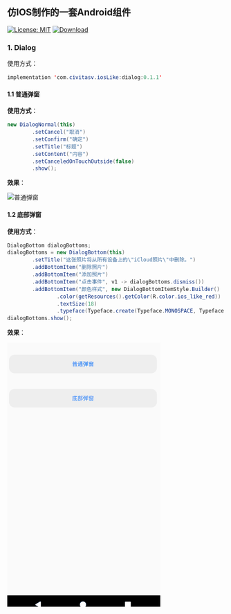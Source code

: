 ## 仿IOS制作的一套Android组件

[![License: MIT](https://img.shields.io/badge/License-MIT-yellow.svg)](https://opensource.org/licenses/MIT)  [![Download](https://api.bintray.com/packages/civitasv/iosLike/dialog/images/download.svg)](https://bintray.com/civitasv/iosLike/dialog/_latestVersion)

### 1. Dialog

使用方式：
```java
implementation 'com.civitasv.iosLike:dialog:0.1.1'
```
#### 1.1 普通弹窗

**使用方式**：

```java
new DialogNormal(this)
        .setCancel("取消")
        .setConfirm("确定")
        .setTitle("标题")
        .setContent("内容")
        .setCanceledOnTouchOutside(false)
        .show();
````

**效果**：

![普通弹窗](image/dialog_normal.gif)


#### 1.2 底部弹窗

**使用方式**：

```java
DialogBottom dialogBottoms;
dialogBottoms = new DialogBottom(this)
        .setTitle("这张照片将从所有设备上的\"iCloud照片\"中删除。")
        .addBottomItem("删除照片")
        .addBottomItem("添加照片")
        .addBottomItem("点击事件", v1 -> dialogBottoms.dismiss())
        .addBottomItem("颜色样式", new DialogBottomItemStyle.Builder()
                .color(getResources().getColor(R.color.ios_like_red))
                .textSize(18)
                .typeface(Typeface.create(Typeface.MONOSPACE, Typeface.BOLD_ITALIC)).build());
dialogBottoms.show();
```

**效果**：

![底部弹窗](image/dialog_bottom.gif)


